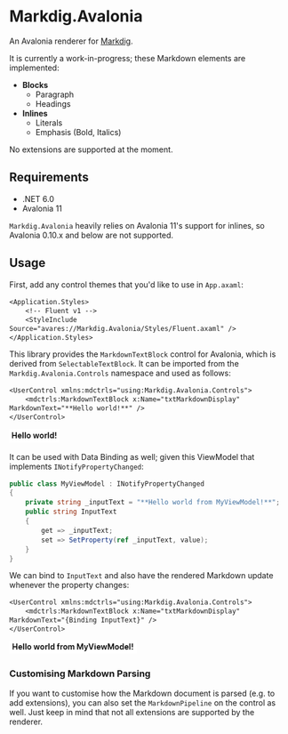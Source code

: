 # Markdig.Avalonia

An Avalonia renderer for [Markdig](https://github.com/xoofx/markdig).

It is currently a work-in-progress; these Markdown elements are implemented:

- **Blocks**
  - Paragraph
  - Headings
- **Inlines**
  - Literals
  - Emphasis (Bold, Italics)

No extensions are supported at the moment.

## Requirements

- .NET 6.0
- Avalonia 11

`Markdig.Avalonia` heavily relies on Avalonia 11's support for inlines, so Avalonia 0.10.x and below are not supported.

## Usage

First, add any control themes that you'd like to use in `App.axaml`:

```xaml
<Application.Styles>
    <!-- Fluent v1 -->
    <StyleInclude Source="avares://Markdig.Avalonia/Styles/Fluent.axaml" />
</Application.Styles>
```

This library provides the `MarkdownTextBlock` control for Avalonia, which is derived from `SelectableTextBlock`.  It can be imported from the `Markdig.Avalonia.Controls` namespace and used as follows:

```xaml
<UserControl xmlns:mdctrls="using:Markdig.Avalonia.Controls">
    <mdctrls:MarkdownTextBlock x:Name="txtMarkdownDisplay" MarkdownText="**Hello world!**" />
</UserControl>
```

![Hello World](./docs/usage-hello-world.png)

It can be used with Data Binding as well; given this ViewModel that implements `INotifyPropertyChanged`:

```csharp
public class MyViewModel : INotifyPropertyChanged
{
    private string _inputText = "**Hello world from MyViewModel!**";
    public string InputText
    {
        get => _inputText;
        set => SetProperty(ref _inputText, value);
    }
}
```

We can bind to `InputText` and also have the rendered Markdown update whenever the property changes:

```xaml
<UserControl xmlns:mdctrls="using:Markdig.Avalonia.Controls">
    <mdctrls:MarkdownTextBlock x:Name="txtMarkdownDisplay" MarkdownText="{Binding InputText}" />
</UserControl>
```

![Hello World (Binding)](./docs/usage-hello-world-binding.png)

### Customising Markdown Parsing

If you want to customise how the Markdown document is parsed (e.g. to add extensions), you can also set the `MarkdownPipeline` on the control as well. Just keep in mind that not all extensions are supported by the renderer.
